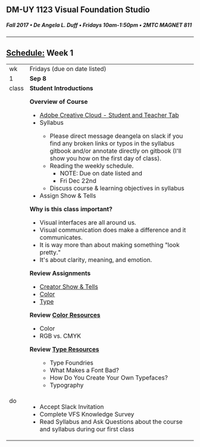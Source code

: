 ## DM-UY 1123 Visual Foundation Studio
##### Fall 2017 • De Angela L. Duff • Fridays 10am-1:50pm • 2MTC MAGNET 811

---
## [Schedule:](dm1123_schedule_overview.md) Week 1


<table>
<tr>
<td>wk</td>
<td>Fridays (due on date listed)</td>
</tr>
<tr>
  <td valign="top">1</td>
  <td valign="top"><strong>Sep 8</strong></td>
</tr>
<tr>
<td valign="top">class</td>
<td valign="top">
<strong>Student Introductions</strong><br>

<strong>Overview of Course</strong>
<ul>
<li><a href="https://creative.adobe.com/plans" target="_blank">Adobe Creative Cloud - Student and Teacher Tab</a></li>
<li> Syllabus</li>
  <ul>
  <li>Please direct message deangela on slack if you find any broken links or typos in the syllabus gitbook and/or annotate directly on gitbook (I'll show you how on the first day of class).</li>
  <li>Reading the weekly schedule. 
  <ul>
  <li>NOTE: Due on date listed and</li>  
  <li>Fri Dec 22nd</li>
  </ul>
  <li>Discuss course &amp; learning objectives in syllabus</li>
  </ul>
<li>Assign Show &amp; Tells</li>
</ul>


<strong>Why is this class important?</strong>
<ul>
<li>Visual interfaces are all around us. </li>
<li>Visual communication does make a difference and it communicates.</li>
<li>It is way more than about making something "look pretty."</li>
<li>It's about clarity, meaning, and emotion.</li>

</ul>

</ul>
<strong>Review Assignments</strong>
  <ul>  
  <li><a href="assigned_creator_show_and_tells.md">Creator Show &amp; Tells</a></li>
  <Li><a href="dm1123_color.md">Color</a></li>
  <li><a href="dm1123_typefaces.md">Type</a></li>
  </ul>

<strong>Review <a href="dm1123_vfs_recommended_resources.md">Color Resources</a></strong>
<ul>
  <li>Color</li>
  <li>RGB vs. CMYK</li>
 </ul>
 
 <strong>Review <a href="dm1123_vfs_recommended_resources.md">Type Resources</a></strong>
 <ul>
  <ul>
  <li>Type Foundries</li>
  <li>What Makes a Font Bad?</li>
  <li>How Do You Create Your Own Typefaces?</li>
    <li>Typography</li>
</ul>

  </ul>
  </td>
 
</tr>




<!-- do -->
<tr>
  <td valign="top">do</td>
  <td><ul>
  <li>Accept Slack Invitation</li>
  <li>Complete VFS Knowledge Survey</li>
  <li>Read Syllabus and Ask Questions about the course and syllabus during our first class</li>
  </ul>
</td>
</table>


